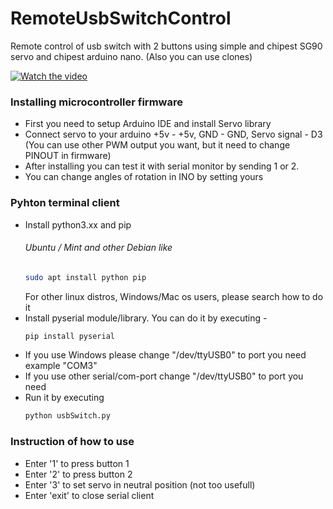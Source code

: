 # RemoteUsbSwitchControl
Remote control of usb switch with 2 buttons using simple and chipest SG90 servo and chipest arduino nano. (Also you can use clones)

[![Watch the video](https://img.youtube.com/vi/WLHExdiBQQU/maxresdefault.jpg)]([https://youtu.be/T-D1KVIuvjA](https://youtube.com/shorts/WLHExdiBQQU?feature=share))



### Installing microcontroller firmware
- First you need to setup Arduino IDE and install Servo library
- Connect servo to your arduino +5v - +5v, GND - GND, Servo signal - D3 (You can use other PWM output you want, but it need to change PINOUT in firmware)
- After installing you can test it with serial monitor by sending 1 or 2.
- You can change angles of rotation in INO by setting yours

### Pyhton terminal client
- Install python3.xx and pip
  ###### Ubuntu / Mint and other Debian like
  ```bash
  sudo apt install python pip
  ```
  For other linux distros, Windows/Mac os users, please search how to do it 
- Install pyserial module/library. You can do it by executing - 
  ```python
  pip install pyserial
  ```
- If you use Windows please change "/dev/ttyUSB0" to port you need example "COM3"
- If you use other serial/com-port change "/dev/ttyUSB0" to port you need
- Run it by executing
  ```python
  python usbSwitch.py
  ```

### Instruction of how to use 
- Enter '1' to press button 1
- Enter '2' to press button 2
- Enter '3' to set servo in neutral position (not too usefull)
- Enter 'exit' to close serial client
